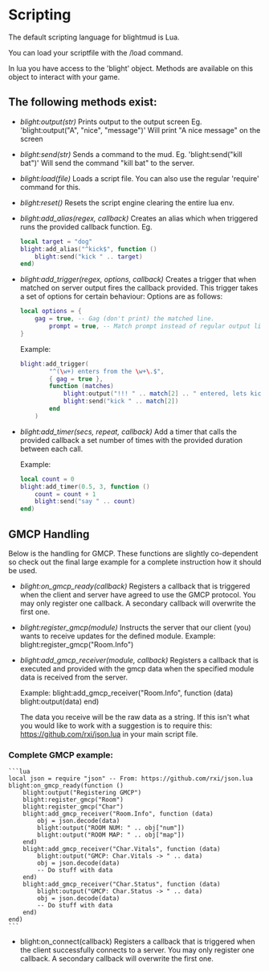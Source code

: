 # Scripting

The default scripting language for blightmud is Lua.

You can load your scriptfile with the /load command.

In lua you have access to the 'blight' object. Methods are available on this
object to interact with your game.

The following methods exist:
---
- *blight:output(str)*
    Prints output to the output screen
    Eg. 'blight:output("A", "nice", "message")'
    Will print "A nice message" on the screen

- *blight:send(str)*
    Sends a command to the mud.
    Eg. 'blight:send("kill bat")'
    Will send the command "kill bat" to the server.

- *blight:load(file)*
    Loads a script file. You can also use the regular 'require' command
    for this.

- *blight:reset()*
    Resets the script engine clearing the entire lua env.

- *blight:add_alias(regex, callback)*
    Creates an alias which when triggered runs the provided callback function.
    Eg.
    ```lua
    local target = "dog"
    blight:add_alias("^kick$", function ()
        blight:send("kick " .. target)
    end)
    ```

- *blight:add_trigger(regex, options, callback)*
    Creates a trigger that when matched on server output fires the callback 
    provided.
    This trigger takes a set of options for certain behaviour:
    Options are as follows:
    ```lua
    local options = {
        gag = true, -- Gag (don't print) the matched line.
            prompt = true, -- Match prompt instead of regular output lines
    }
    ```
    Example:
    ```lua
    blight:add_trigger(
            "^(\w+) enters from the \w+\.$",
            { gag = true },
            function (matches)
                blight:output("!!! " .. match[2] .. " entered, lets kick")
                blight:send("kick " .. match[2])
            end
        )
    ```

- *blight:add_timer(secs, repeat, callback)*
    Add a timer that calls the provided callback a set number of times with
    the provided duration between each call.

    Example:
    ```lua
    local count = 0
    blight:add_timer(0.5, 3, function ()
        count = count + 1
        blight:send("say " .. count)
    end)
    ```

## GMCP Handling
Below is the handling for GMCP. These functions are slightly co-dependent so
check out the final large example for a complete instruction how it should be
used.

- *blight:on_gmcp_ready(callback)*
    Registers a callback that is triggered when the client and server have agreed
    to use the GMCP protocol.
    You may only register one callback. A secondary callback will
    overwrite the first one.

- *blight:register_gmcp(module)*
    Instructs the server that our client (you) wants to receive updates for
    the defined module.
    Example: blight:register_gmcp("Room.Info")

- *blight:add_gmcp_receiver(module, callback)*
    Registers a callback that is executed and provided with the gmcp data when
    the specified module data is received from the server.

    Example: blight:add_gmcp_receiver("Room.Info", function (data) blight:output(data) end)

    The data you receive will be the raw data as a string. If this isn't what you
    would like to work with a suggestion is to require this: https://github.com/rxi/json.lua
    in your main script file.

### Complete GMCP example: 
    ```lua
    local json = require "json" -- From: https://github.com/rxi/json.lua
    blight:on_gmcp_ready(function ()
        blight:output("Registering GMCP")
        blight:register_gmcp("Room")
        blight:register_gmcp("Char")
        blight:add_gmcp_receiver("Room.Info", function (data)
            obj = json.decode(data)
            blight:output("ROOM NUM: " .. obj["num"])
            blight:output("ROOM MAP: " .. obj["map"])
        end)
        blight:add_gmcp_receiver("Char.Vitals", function (data)
            blight:output("GMCP: Char.Vitals -> " .. data)
            obj = json.decode(data)
            -- Do stuff with data
        end)
        blight:add_gmcp_receiver("Char.Status", function (data)
            blight:output("GMCP: Char.Status -> " .. data)
            obj = json.decode(data)
            -- Do stuff with data
        end)
    end)
    ```

- blight:on_connect(callback)
    Registers a callback that is triggered when the client successfully connects
    to a server.
    You may only register one callback. A secondary callback will
    overwrite the first one.
